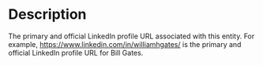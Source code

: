 # Description
The primary and official LinkedIn profile URL associated with this entity. For example, https://www.linkedin.com/in/williamhgates/ is the primary and official LinkedIn profile URL for Bill Gates.
